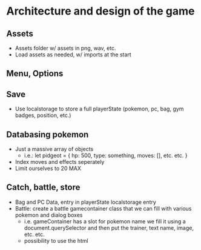 # Architecture and design of the game

## Assets
- Assets folder w/ assets in png, wav, etc.
- Load assets as needed, w/ imports at the start

## Menu, Options

## Save
- Use localstorage to store a full playerState (pokemon, pc, bag, gym badges, position, etc.)

## Databasing pokemon
- Just a massive array of objects
    - i.e.: let pidgeot = {
        hp: 500,
        type: something,
        moves: [],
        etc. etc.
    }
- Index moves and effects seperately
- Limit ourselves to 20 MAX

## Catch, battle, store
- Bag and PC Data, entry in playerState localstorage entry
- Battle: create a battle gamecontainer class that we  can fill with various pokemon and dialog boxes 
    - i.e. 
    gameContainer has a slot for pokemon name
    we fill it using a document.querySelector and then put the trainer, text name, image, etc. etc.
    - possibility to use the html <template> to help with the whole thing because it allows to repeat blocks of html that are not displayed
- Catch, instantiate during the battle if health is under x, play animation of pokeball and random chance of catching and storing 

## Music and SFX
- Play when necessary
- Load them into the relevant methods